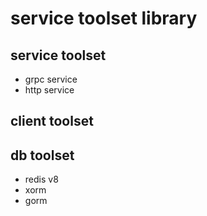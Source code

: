 # service toolset library

## service toolset

* grpc service
* http service

## client toolset


## db toolset

* redis v8
* xorm
* gorm
